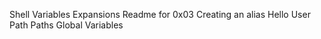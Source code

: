 Shell Variables Expansions
Readme for 0x03
Creating an alias
Hello User
Path
Paths
Global Variables
